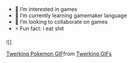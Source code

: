 - 👀 I’m interested in games
- 🌱 I’m currently learning gamemaker language
- 💞️ I’m looking to collaborate on games
- ⚡ Fun fact: i eat shit

![]<div class="tenor-gif-embed" data-postid="15788511" data-share-method="host" data-aspect-ratio="1.78771" data-width="100%"><a href="https://tenor.com/view/twerking-pokemon-pikachu-ash-ketchum-booty-shake-gif-15788511">Twerking Pokemon GIF</a>from <a href="https://tenor.com/search/twerking-gifs">Twerking GIFs</a></div> <script type="text/javascript" async src="https://tenor.com/embed.js"></script>


